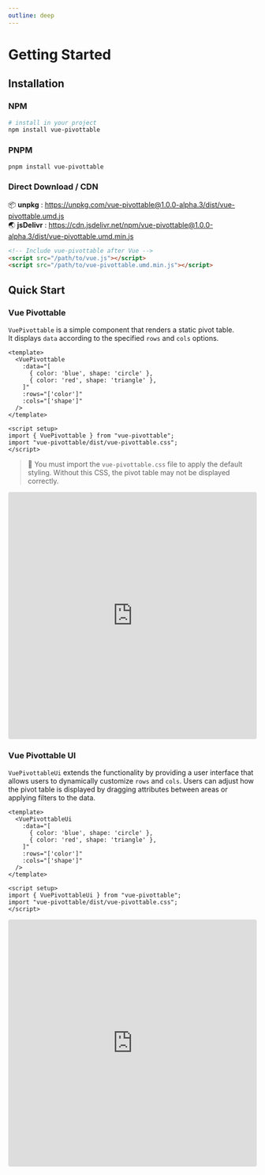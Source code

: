 ```yaml
---
outline: deep
---
```


# Getting Started

## Installation

### NPM

```bash
# install in your project
npm install vue-pivottable
```

### PNPM

```bash
pnpm install vue-pivottable
```

### Direct Download / CDN

📦 **unpkg** : <https://unpkg.com/vue-pivottable@1.0.0-alpha.3/dist/vue-pivottable.umd.js><br/>
🌏 **jsDelivr** : <https://cdn.jsdelivr.net/npm/vue-pivottable@1.0.0-alpha.3/dist/vue-pivottable.umd.min.js>

```html
<!-- Include vue-pivottable after Vue -->
<script src="/path/to/vue.js"></script>
<script src="/path/to/vue-pivottable.umd.min.js"></script>
```

## Quick Start

### Vue Pivottable

`VuePivottable` is a simple component that renders a static pivot table.  
It displays `data` according to the specified `rows` and `cols` options.

```vue
<template>
  <VuePivottable
    :data="[
      { color: 'blue', shape: 'circle' },
      { color: 'red', shape: 'triangle' },
    ]"
    :rows="['color']"
    :cols="['shape']"
  />
</template>

<script setup>
import { VuePivottable } from "vue-pivottable";
import "vue-pivottable/dist/vue-pivottable.css";
</script>
```

> 🔴 You must import the `vue-pivottable.css` file to apply the default styling.
> Without this CSS, the pivot table may not be displayed correctly.

<iframe
  src="https://codesandbox.io/embed/quickstart-vue-pivottable-w7h7kd?view=preview&hidenavigation=1&codemirror=1&hidedevtools=1"
  style="width:100%; height: 500px; border:0; border-radius: 4px; overflow:hidden;"
  title="quickstart-vue-pivottable"
  allow="accelerometer; ambient-light-sensor; camera; encrypted-media; geolocation; gyroscope; hid; microphone; midi; payment; usb; vr; xr-spatial-tracking"
  sandbox="allow-forms allow-modals allow-popups allow-presentation allow-same-origin allow-scripts"
></iframe>

### Vue Pivottable UI

`VuePivottableUi` extends the functionality by providing a user interface
that allows users to dynamically customize `rows` and `cols`.
Users can adjust how the pivot table is displayed by dragging attributes between areas or applying filters to the data.

```vue
<template>
  <VuePivottableUi
    :data="[
      { color: 'blue', shape: 'circle' },
      { color: 'red', shape: 'triangle' },
    ]"
    :rows="['color']"
    :cols="['shape']"
  />
</template>

<script setup>
import { VuePivottableUi } from "vue-pivottable";
import "vue-pivottable/dist/vue-pivottable.css";
</script>
```

<iframe src="https://codesandbox.io/p/devbox/quickstart-vue-pivottable-ui-5zlrx8?embed=1&file=%2Fsrc%2FApp.vue?view=split"
  style="width:100%; height: 500px; border:0; border-radius: 4px; overflow:hidden;"
  title="quickstart-vue-pivottable-ui"
  allow="accelerometer; ambient-light-sensor; camera; encrypted-media; geolocation; gyroscope; hid; microphone; midi; payment; usb; vr; xr-spatial-tracking"
  sandbox="allow-forms allow-modals allow-popups allow-presentation allow-same-origin allow-scripts"
></iframe>
